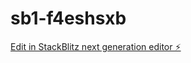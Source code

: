 # sb1-f4eshsxb

[Edit in StackBlitz next generation editor ⚡️](https://stackblitz.com/~/github.com/ricky-col/sb1-f4eshsxb)